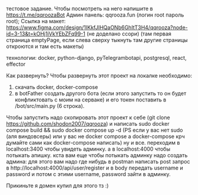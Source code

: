 тестовое задание.
Чтобы посмотреть на него напишите в https://t.me/qqroozaBot
Админ панель: qqrooza.fun (логин root пароль root);
Ссылка на макет: https://www.figma.com/design/1IKkfJIHQaONb6GhItT3H4/qqrooza?node-id=3-13&t=kOHj1iVkYEbZFq99-1 (не доделано ссори) (там первая страница emptyPage, если слева сверху тыкнуть там другие страницы откроются и там есть макеты)

технологии: docker, python-django, pyTelegrambotapi, postgresql, react, effector

Как развернуть?
Чтобы развернуть этот проект на локалке необходимо:
1. скачать docker, docker-compose
2. в botFather создать другого бота (если этого запустить то он будет конфликтовать с моим на серваке)
и его токен поставить в /bot/src/main.py (6 строка).

Чтобы запустить надо скопировать этот проект к себе (git clone https://github.com/shodon2007/qqrooza) и написать sudo docker compose build && sudo docker compose up -d (PS если у вас нет sudo (аля виндовсеры) или у вас не docker compose а docker-compose крч думайте сами как docker-compose написать)
ну и все. переходим в localhost:3400 чтобы увидеть админку. а в localhost:4000 чтобы потыкать апишку.
кста вам еще чтобы потыкать админку надо создать админа:
  для этого вам надо где нибудь в postman написать post запрос в http://localhost:4000/api/user/register и в body передать username и password и потом с этими username, password зайти в админку.

 Прикиньте я домен купил для этого тз :)
